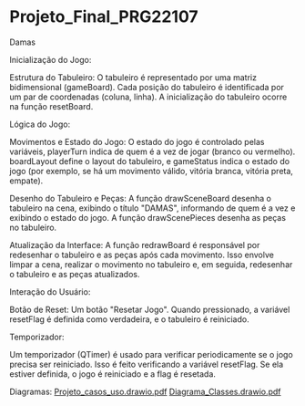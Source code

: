# Projeto_Final_PRG22107
Damas

Inicialização do Jogo:

Estrutura do Tabuleiro: O tabuleiro é representado por uma matriz bidimensional (gameBoard). Cada posição do tabuleiro é identificada por um par de coordenadas (coluna, linha). A inicialização do tabuleiro ocorre na função resetBoard.

Lógica do Jogo:

Movimentos e Estado do Jogo: O estado do jogo é controlado pelas variáveis, playerTurn indica de quem é a vez de jogar (branco ou vermelho). boardLayout define o layout do tabuleiro, e gameStatus indica o estado do jogo (por exemplo, se há um movimento válido, vitória branca, vitória preta, empate).

Desenho do Tabuleiro e Peças: A função drawSceneBoard desenha o tabuleiro na cena, exibindo o título "DAMAS", informando de quem é a vez e exibindo o estado do jogo. A função drawScenePieces desenha as peças no tabuleiro.

Atualização da Interface: A função redrawBoard é responsável por redesenhar o tabuleiro e as peças após cada movimento. Isso envolve limpar a cena, realizar o movimento no tabuleiro e, em seguida, redesenhar o tabuleiro e as peças atualizados.

Interação do Usuário:

Botão de Reset: Um botão "Resetar Jogo". Quando pressionado, a variável resetFlag é definida como verdadeira, e o tabuleiro é reiniciado.

Temporizador:

Um temporizador (QTimer) é usado para verificar periodicamente se o jogo precisa ser reiniciado. Isso é feito verificando a variável resetFlag. Se ela estiver definida, o jogo é reiniciado e a flag é resetada.


Diagramas: 
[Projeto_casos_uso.drawio.pdf](https://github.com/Jaquees/Projeto_Final_PRG22107/files/13672454/Projeto_casos_uso.drawio.pdf)
[Diagrama_Classes.drawio.pdf](https://github.com/Jaquees/Projeto_Final_PRG22107/files/13672455/Diagrama_Classes.drawio.pdf)
